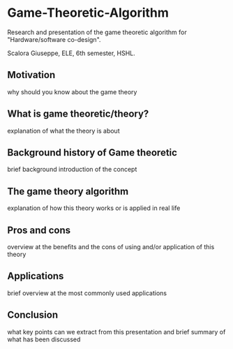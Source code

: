 # Game-Theoretic-Algorithm
 Research and presentation of the game theoretic algorithm for "Hardware/software co-design". 
 
 Scalora Giuseppe, ELE, 6th semester, HSHL.
 
## Motivation

why should you know about the game theory

## What is game theoretic/theory?

explanation of what the theory is about

## Background history of Game theoretic

brief background introduction of the concept

## The game theory algorithm

explanation of how this theory works or is applied in real life

## Pros and cons

overview at the benefits and the cons of using and/or application of this theory

## Applications

brief overview at the most commonly used applications

## Conclusion

what key points can we extract from this presentation and brief summary of what has been discussed


